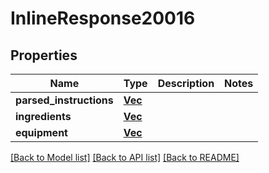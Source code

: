 # InlineResponse20016

## Properties

Name | Type | Description | Notes
------------ | ------------- | ------------- | -------------
**parsed_instructions** | [**Vec<Value>**](Value.md) |  | 
**ingredients** | [**Vec<Value>**](Value.md) |  | 
**equipment** | [**Vec<Value>**](Value.md) |  | 

[[Back to Model list]](../README.md#documentation-for-models) [[Back to API list]](../README.md#documentation-for-api-endpoints) [[Back to README]](../README.md)


